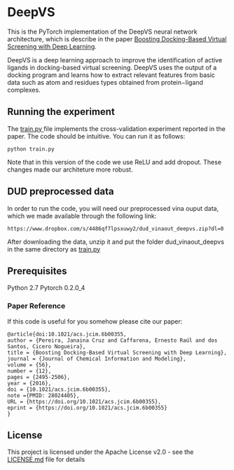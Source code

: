 # DeepVS

This is the PyTorch implementation of the DeepVS neural network architecture, which is describe in the paper [Boosting Docking-Based Virtual Screening with Deep Learning](https://pubs.acs.org/doi/abs/10.1021/acs.jcim.6b00355). 

DeepVS is a deep learning approach to improve the identification of active ligands in docking-based virtual screening. DeepVS uses the output of a docking program and learns how to extract relevant features from basic data such as atom and residues types obtained from protein−ligand complexes.

## Running the experiment

The [train.py
](train.py) file implements the cross-validation experiment reported in the paper. The code should be intuitive. You can run it as follows:

```
python train.py
```

Note that in this version of the code we use ReLU and add dropout. These changes made our architeture more robust.

## DUD preprocessed data

In order to run the code, you will need our preprocessed vina ouput data, which we made  available through the following link:

```
https://www.dropbox.com/s/4486qf7lpsxuwy2/dud_vinaout_deepvs.zip?dl=0 
```
After downloading the data, unzip it and put the folder dud_vinaout_deepvs in the same directory as [train.py
](train.py)
  
## Prerequisites

Python 2.7 
Pytorch 0.2.0_4

### Paper Reference

If this code is useful for you somehow please cite our paper:

```
@article{doi:10.1021/acs.jcim.6b00355,
author = {Pereira, Janaina Cruz and Caffarena, Ernesto Raúl and dos Santos, Cicero Nogueira},
title = {Boosting Docking-Based Virtual Screening with Deep Learning},
journal = {Journal of Chemical Information and Modeling},
volume = {56},
number = {12},
pages = {2495-2506},
year = {2016},
doi = {10.1021/acs.jcim.6b00355},
note ={PMID: 28024405},
URL = {https://doi.org/10.1021/acs.jcim.6b00355},
eprint = {https://doi.org/10.1021/acs.jcim.6b00355}
}
```
## License

This project is licensed under the Apache License v2.0 - see the [LICENSE.md](LICENSE.md) file for details

